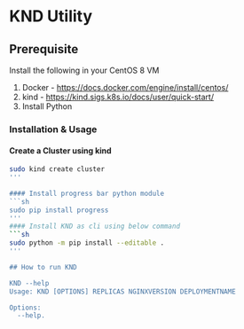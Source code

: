 # KND Utility

## Prerequisite

Install the following in your CentOS 8 VM
1. Docker - https://docs.docker.com/engine/install/centos/
2. kind - https://kind.sigs.k8s.io/docs/user/quick-start/
3. Install Python

### Installation & Usage

#### Create a Cluster using kind

```sh
sudo kind create cluster
'''

#### Install progress bar python module
```sh
sudo pip install progress
'''
#### Install KND as cli using below command
```sh
sudo python -m pip install --editable .
'''

## How to run KND

KND --help
Usage: KND [OPTIONS] REPLICAS NGINXVERSION DEPLOYMENTNAME

Options:
  --help.
